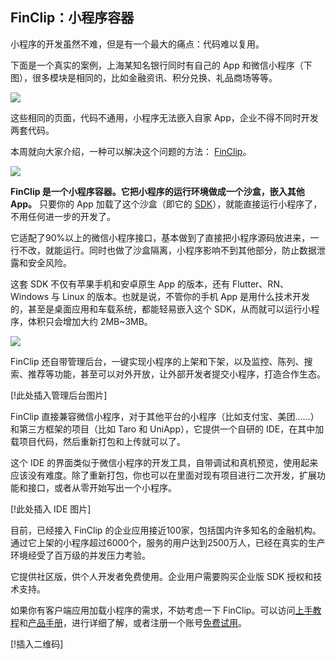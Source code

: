 ## FinClip：小程序容器

小程序的开发虽然不难，但是有一个最大的痛点：代码难以复用。

下面是一个真实的案例，上海某知名银行同时有自己的 App 和微信小程序（下图），很多模块是相同的，比如金融资讯、积分兑换、礼品商场等等。

![](https://cdn.beekka.com/blogimg/asset/202201/bg2022011101.webp)

这些相同的页面，代码不通用，小程序无法嵌入自家 App，企业不得不同时开发两套代码。

本周就向大家介绍，一种可以解决这个问题的方法： [FinClip](https://www.finclip.com/)。

![](https://cdn.beekka.com/blogimg/asset/202201/bg2022011102.webp)

**FinClip 是一个小程序容器。它把小程序的运行环境做成一个沙盒，嵌入其他 App。** 只要你的 App 加载了这个沙盒（即它的 [SDK](https://www.finclip.com/mop/document/introduce/quickStart/intergration-guide.html)），就能直接运行小程序了，不用任何进一步的开发了。

它适配了90%以上的微信小程序接口，基本做到了直接把小程序源码放进来，一行不改，就能运行。同时也做了沙盒隔离，小程序影响不到其他部分，防止数据泄露和安全风险。

这套 SDK 不仅有苹果手机和安卓原生 App 的版本，还有 Flutter、RN、Windows 与 Linux 的版本。也就是说，不管你的手机 App 是用什么技术开发的，甚至是桌面应用和车载系统，都能轻易嵌入这个 SDK，从而就可以运行小程序，体积只会增加大约 2MB~3MB。

![](https://cdn.beekka.com/blogimg/asset/202201/bg2022011103.webp)

FinClip 还自带管理后台，一键实现小程序的上架和下架，以及监控、陈列、搜索、推荐等功能，甚至可以对外开放，让外部开发者提交小程序，打造合作生态。

[!此处插入管理后台图片]

FinClip 直接兼容微信小程序，对于其他平台的小程序（比如支付宝、美团……）和第三方框架的项目（比如 Taro 和 UniApp），它提供一个自研的 IDE，在其中加载项目代码，然后重新打包和上传就可以了。

这个 IDE 的界面类似于微信小程序的开发工具，自带调试和真机预览，使用起来应该没有难度。除了重新打包，你也可以在里面对现有项目进行二次开发，扩展功能和接口，或者从零开始写出一个小程序。

[!此处插入 IDE 图片]

目前，已经接入 FinClip 的企业应用接近100家，包括国内许多知名的金融机构。通过它上架的小程序超过6000个，服务的用户达到2500万人，已经在真实的生产环境经受了百万级的并发压力考验。

它提供社区版，供个人开发者免费使用。企业用户需要购买企业版 SDK 授权和技术支持。

如果你有客户端应用加载小程序的需求，不妨考虑一下 FinClip。可以访问[上手教程](https://www.finclip.com/blog/yong-zheng-que-de-fang-shi-kai-shi/)和[产品手册](https://www-cdn.finclip.com/mp-home/FinClip%E4%BA%A7%E5%93%81%E6%89%8B%E5%86%8C%20%E7%94%B5%E5%AD%90%E7%89%88.pdf)，进行详细了解，或者注册一个账号[免费试用](https://www.finclip.com/login/?type=register)。

[!插入二维码]
